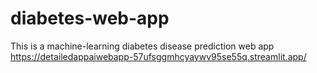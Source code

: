 # diabetes-web-app
This is a machine-learning diabetes disease prediction web app
https://detailedappaiwebapp-57ufsggmhcyaywv95se55q.streamlit.app/
